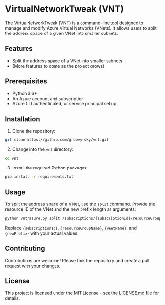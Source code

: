 # VirtualNetworkTweak (VNT)

The VirtualNetworkTweak (VNT) is a command-line tool designed to manage and modify Azure Virtual Networks (VNets). It allows users to split the address space of a given VNet into smaller subnets.

## Features

- Split the address space of a VNet into smaller subnets.
- (More features to come as the project grows)

## Prerequisites

- Python 3.6+
- An Azure account and subscription
- Azure CLI authenticated, or service principal set up

## Installation

1. Clone the repository:

```bash
git clone https://github.com/groovy-sky/vnt.git
```

2. Change into the `vnt` directory:

```bash
cd vnt
```

3. Install the required Python packages:

```bash
pip install -r requirements.txt
```

## Usage

To split the address space of a VNet, use the `split` command. Provide the resource ID of the VNet and the new prefix length as arguments:

```bash
python vnt/azure.py split /subscriptions/{subscriptionId}/resourceGroups/{resourceGroupName}/providers/Microsoft.Network/virtualNetworks/{vnetName} {newPrefix}
```

Replace `{subscriptionId}`, `{resourceGroupName}`, `{vnetName}`, and `{newPrefix}` with your actual values.

## Contributing

Contributions are welcome! Please fork the repository and create a pull request with your changes.

## License

This project is licensed under the MIT License - see the [LICENSE.md](LICENSE.md) file for details.
